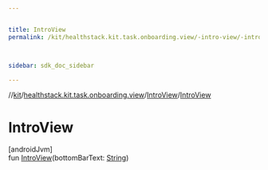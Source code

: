 ```yaml
---


title: IntroView
permalink: /kit/healthstack.kit.task.onboarding.view/-intro-view/-intro-view.html



sidebar: sdk_doc_sidebar

---
```



//[kit](/kit.html)/[healthstack.kit.task.onboarding.view](../index.html)/[IntroView](index.html)/[IntroView](-intro-view.html)



# IntroView



[androidJvm]\
fun [IntroView](-intro-view.html)(bottomBarText: [String](https://kotlinlang.org/api/latest/jvm/stdlib/kotlin/-string/index.html))






